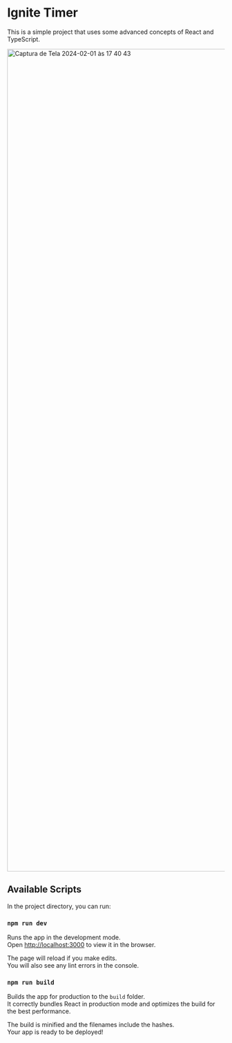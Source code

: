 # Ignite Timer

This is a simple project that uses some advanced concepts of React and TypeScript.

<img width="1904" alt="Captura de Tela 2024-02-01 às 17 40 43" src="https://github.com/jeffersongouveia/ignite-timer/assets/12664845/eff3a301-4d60-4b07-b69a-952a60ee03d6">

## Available Scripts

In the project directory, you can run:

### `npm run dev`

Runs the app in the development mode.<br />
Open [http://localhost:3000](http://localhost:3000) to view it in the browser.

The page will reload if you make edits.<br />
You will also see any lint errors in the console.

### `npm run build`

Builds the app for production to the `build` folder.<br />
It correctly bundles React in production mode and optimizes the build for the best performance.

The build is minified and the filenames include the hashes.<br />
Your app is ready to be deployed!
